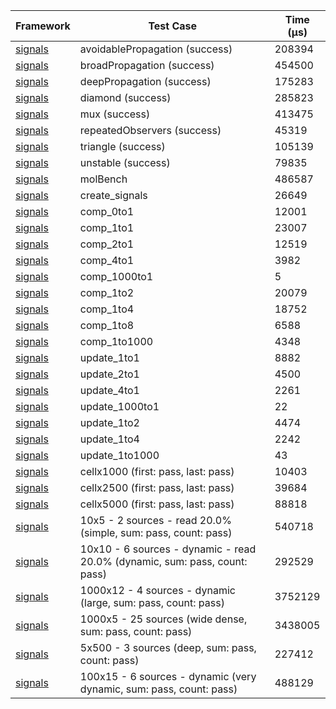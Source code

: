 | Framework | Test Case | Time (μs) |
| --- | --- | --- |
| [signals](https://github.com/rodydavis/signals.dart) | avoidablePropagation (success) | 208394 |
| [signals](https://github.com/rodydavis/signals.dart) | broadPropagation (success) | 454500 |
| [signals](https://github.com/rodydavis/signals.dart) | deepPropagation (success) | 175283 |
| [signals](https://github.com/rodydavis/signals.dart) | diamond (success) | 285823 |
| [signals](https://github.com/rodydavis/signals.dart) | mux (success) | 413475 |
| [signals](https://github.com/rodydavis/signals.dart) | repeatedObservers (success) | 45319 |
| [signals](https://github.com/rodydavis/signals.dart) | triangle (success) | 105139 |
| [signals](https://github.com/rodydavis/signals.dart) | unstable (success) | 79835 |
| [signals](https://github.com/rodydavis/signals.dart) | molBench | 486587 |
| [signals](https://github.com/rodydavis/signals.dart) | create_signals | 26649 |
| [signals](https://github.com/rodydavis/signals.dart) | comp_0to1 | 12001 |
| [signals](https://github.com/rodydavis/signals.dart) | comp_1to1 | 23007 |
| [signals](https://github.com/rodydavis/signals.dart) | comp_2to1 | 12519 |
| [signals](https://github.com/rodydavis/signals.dart) | comp_4to1 | 3982 |
| [signals](https://github.com/rodydavis/signals.dart) | comp_1000to1 | 5 |
| [signals](https://github.com/rodydavis/signals.dart) | comp_1to2 | 20079 |
| [signals](https://github.com/rodydavis/signals.dart) | comp_1to4 | 18752 |
| [signals](https://github.com/rodydavis/signals.dart) | comp_1to8 | 6588 |
| [signals](https://github.com/rodydavis/signals.dart) | comp_1to1000 | 4348 |
| [signals](https://github.com/rodydavis/signals.dart) | update_1to1 | 8882 |
| [signals](https://github.com/rodydavis/signals.dart) | update_2to1 | 4500 |
| [signals](https://github.com/rodydavis/signals.dart) | update_4to1 | 2261 |
| [signals](https://github.com/rodydavis/signals.dart) | update_1000to1 | 22 |
| [signals](https://github.com/rodydavis/signals.dart) | update_1to2 | 4474 |
| [signals](https://github.com/rodydavis/signals.dart) | update_1to4 | 2242 |
| [signals](https://github.com/rodydavis/signals.dart) | update_1to1000 | 43 |
| [signals](https://github.com/rodydavis/signals.dart) | cellx1000 (first: pass, last: pass) | 10403 |
| [signals](https://github.com/rodydavis/signals.dart) | cellx2500 (first: pass, last: pass) | 39684 |
| [signals](https://github.com/rodydavis/signals.dart) | cellx5000 (first: pass, last: pass) | 88818 |
| [signals](https://github.com/rodydavis/signals.dart) | 10x5 - 2 sources - read 20.0% (simple, sum: pass, count: pass) | 540718 |
| [signals](https://github.com/rodydavis/signals.dart) | 10x10 - 6 sources - dynamic - read 20.0% (dynamic, sum: pass, count: pass) | 292529 |
| [signals](https://github.com/rodydavis/signals.dart) | 1000x12 - 4 sources - dynamic (large, sum: pass, count: pass) | 3752129 |
| [signals](https://github.com/rodydavis/signals.dart) | 1000x5 - 25 sources (wide dense, sum: pass, count: pass) | 3438005 |
| [signals](https://github.com/rodydavis/signals.dart) | 5x500 - 3 sources (deep, sum: pass, count: pass) | 227412 |
| [signals](https://github.com/rodydavis/signals.dart) | 100x15 - 6 sources - dynamic (very dynamic, sum: pass, count: pass) | 488129 |
